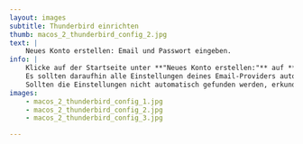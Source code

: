 ```yaml
---
layout: images
subtitle: Thunderbird einrichten
thumb: macos_2_thunderbird_config_2.jpg
text: |
    Neues Konto erstellen: Email und Passwort eingeben.
info: |
    Klicke auf der Startseite unter **"Neues Konto erstellen:"** auf **E-Mail**. Wähle **"Überspringen und meine existierende E-Mail-Adresse verwenden"**. Gebe deinen Namen, deine Email-Adresse und das dazugehörige Passwort ein.   
    Es sollten daraufhin alle Einstellungen deines Email-Providers automatisch gefunden werden. Dann ist dein Email Konto einsatzbereit.  
    Sollten die Einstellungen nicht automatisch gefunden werden, erkundige dich bei deinem Email-Provider.
images:
    - macos_2_thunderbird_config_1.jpg
    - macos_2_thunderbird_config_2.jpg
    - macos_2_thunderbird_config_3.jpg

---
```

